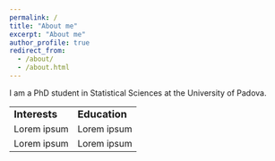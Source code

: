 ```yaml
---
permalink: /
title: "About me"
excerpt: "About me"
author_profile: true
redirect_from: 
  - /about/
  - /about.html
---
```


I am a PhD student in Statistical Sciences at the University of Padova.

<table border="0">
 <tr>
    <td><b style="font-size:18px">Interests</b></td>
    <td><b style="font-size:18px">Education</b></td>
 </tr>
 <tr>
    <td><font style="font-size:16px">Lorem ipsum </font></td>
    <td><font style="font-size:16px">Lorem ipsum </font></td>
 </tr>
  <tr>
    <td><font style="font-size:16px">Lorem ipsum </font></td>
    <td><font style="font-size:16px">Lorem ipsum </font></td>
 </tr>
</table>

